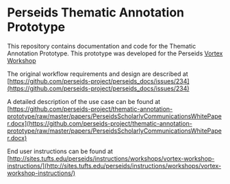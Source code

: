 # Perseids Thematic Annotation Prototype

This repository contains documentation and code for the Thematic Annotation Prototype.  This prototype was developed for the Perseids [Vortex Workshop](http://sites.tufts.edu/perseids/meetings/vortex-april-16-17-2015/)

The original workflow requirements and design are described at [https://github.com/perseids-project/perseids_docs/issues/234](https://github.com/perseids-project/perseids_docs/issues/234)

A detailed description of the use case can be found at [https://github.com/perseids-project/thematic-annotation-prototype/raw/master/papers/PerseidsScholarlyCommunicationsWhitePaper.docx](https://github.com/perseids-project/thematic-annotation-prototype/raw/master/papers/PerseidsScholarlyCommunicationsWhitePaper.docx)

End user instructions can be found at [http://sites.tufts.edu/perseids/instructions/workshops/vortex-workshop-instructions/](http://sites.tufts.edu/perseids/instructions/workshops/vortex-workshop-instructions/)


